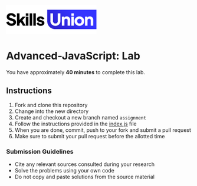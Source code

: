 [<img src="assets/images/su-logo.png" alt="Skills Union Logo" height="80px" />](https://www.skillsunion.com/)

# Advanced-JavaScript: Lab

You have approximately **40 minutes** to complete this lab.

## Instructions

1. Fork and clone this repository
1. Change into the new directory
1. Create and checkout a new branch named `assignment`
1. Follow the instructions provided in the [index.js](src/index.js) file
1. When you are done, commit, push to your fork and submit a pull request
1. Make sure to submit your pull request before the allotted time

### Submission Guidelines

- Cite any relevant sources consulted during your research
- Solve the problems using your own code
- Do not copy and paste solutions from the source material

